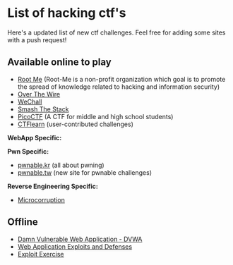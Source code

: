 # List of hacking ctf's
Here's a updated list of new ctf challenges. Feel free for adding some sites with a push request!

## Available online to play

+ [Root Me](https://www.root-me.org/) (Root-Me is a non-profit organization which goal is to promote the spread of knowledge related to hacking and information security)
+ [Over The Wire](http://www.overthewire.org/wargames/)
+ [WeChall](http://www.wechall.net/challs/)
+ [Smash The Stack](http://smashthestack.org/)
+ [PicoCTF](https://picoctf.com/) (A CTF for middle and high school students)
+ [CTFlearn](http://ctflearn.com/) (user-contributed challenges)

**WebApp Specific:**


**Pwn Specific:**
+ [pwnable.kr](http://pwnable.kr/) (all about pwning)
+ [pwnable.tw](https://pwnable.tw/) (new site for pwnable challenges)

**Reverse Engineering Specific:**
+ [Microcorruption](https://microcorruption.com)



 
## Offline

+ [Damn Vulnerable Web Application - DVWA](http://www.dvwa.co.uk/)
+ [Web Application Exploits and Defenses](https://google-gruyere.appspot.com/)
+ [Exploit Exercise](https://exploit-exercises.com/)
